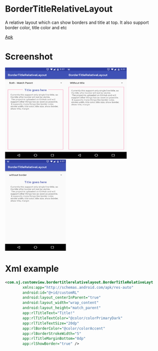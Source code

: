 # BorderTitleRelativeLayout
A relative layout which can show borders and title at top. It also support border color, title color and etc

[Apk](https://play.google.com/store/apps/details?id=com.sj.customview.bordertitlerelativelayout)

# Screenshot
<img src="https://github.com/Siddharth-Dev/BorderTitleRelativeLayout/blob/master/Screenshot_20151218-142701.png" width="200" height="300" /><img src="https://github.com/Siddharth-Dev/BorderTitleRelativeLayout/blob/master/Screenshot_20151218-142709.png" width="200" height="300" /><img src="https://github.com/Siddharth-Dev/BorderTitleRelativeLayout/blob/master/Screenshot_20151218-142713.png" width="200" height="300" />

# Xml example
```XML
<com.sj.customview.bordertitlerelativelayout.BorderTitleRelativeLayt
        xmlns:app="http://schemas.android.com/apk/res-auto"
        android:id="@+id/customRL"
        android:layout_centerInParent="true"
        android:layout_width="wrap_content"
        android:layout_height="match_parent"
        app:rlTitleText="Title!"
        app:rlTitleTextColor="@color/colorPrimaryDark"
        app:rlTitleTextSize="20dp"
        app:rlBorderColor="@color/colorAccent"
        app:rlBorderStrokeWidth="5"
        app:rlTitleMarginBottom="0dp"
        app:rlShowBorder="true" />
```
